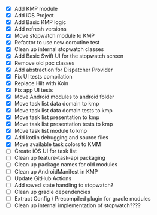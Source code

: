 - [x] Add KMP module
- [x] Add iOS Project
- [x] Add Basic KMP logic
- [x] Add refresh versions
- [x] Move stopwatch module to KMP
- [x] Refactor to use new coroutine test
- [x] Clean up internal stopwatch classes
- [x] Add Basic Swift UI for the stopwatch screen
- [x] Remove old poc classes
- [x] Add abstraction for Dispatcher Provider
- [x] Fix UI tests compilation
- [x] Replace Hilt with Koin
- [x] Fix app UI tests
- [x] Move Android modules to android folder
- [x] Move task list data domain to kmp
- [x] Move task list data domain tests to kmp
- [x] Move task list presentation to kmp
- [x] Move task list presentation tests to kmp
- [x] Move task list module to kmp
- [x] Add kotlin debugging and source files
- [x] Move available task colors to KMM
- [ ] Create iOS UI for task list
- [ ] Clean up feature-task-api packaging
- [ ] Clean up package names for old modules
- [ ] Clean up AndroidManifest in KMP
- [ ] Update GitHub Actions
- [ ] Add saved state handling to stopwatch?
- [ ] Clean up gradle dependencies
- [ ] Extract Config / Precompiled plugin for gradle modules
- [ ] Clean up internal implementation of stopwatch????
